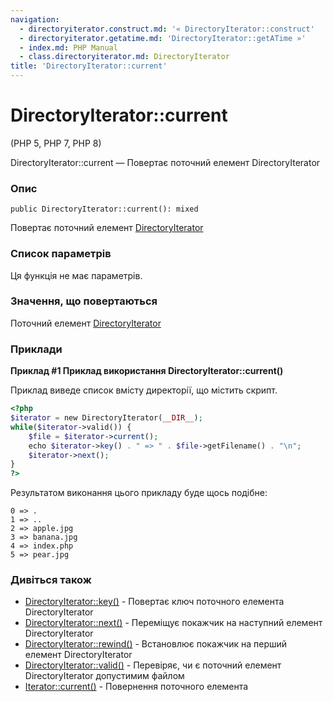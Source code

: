 ```yaml
---
navigation:
  - directoryiterator.construct.md: '« DirectoryIterator::construct'
  - directoryiterator.getatime.md: 'DirectoryIterator::getATime »'
  - index.md: PHP Manual
  - class.directoryiterator.md: DirectoryIterator
title: 'DirectoryIterator::current'
---
```

# DirectoryIterator::current

(PHP 5, PHP 7, PHP 8)

DirectoryIterator::current — Повертає поточний елемент DirectoryIterator

### Опис

```methodsynopsis
public DirectoryIterator::current(): mixed
```

Повертає поточний елемент [DirectoryIterator](class.directoryiterator.md)

### Список параметрів

Ця функція не має параметрів.

### Значення, що повертаються

Поточний елемент [DirectoryIterator](class.directoryiterator.md)

### Приклади

**Приклад #1 Приклад використання **DirectoryIterator::current()****

Приклад виведе список вмісту директорії, що містить скрипт.

```php
<?php
$iterator = new DirectoryIterator(__DIR__);
while($iterator->valid()) {
    $file = $iterator->current();
    echo $iterator->key() . " => " . $file->getFilename() . "\n";
    $iterator->next();
}
?>
```

Результатом виконання цього прикладу буде щось подібне:

```
0 => .
1 => ..
2 => apple.jpg
3 => banana.jpg
4 => index.php
5 => pear.jpg
```

### Дивіться також

-   [DirectoryIterator::key()](directoryiterator.key.md) - Повертає ключ поточного елемента DirectoryIterator
-   [DirectoryIterator::next()](directoryiterator.next.md) - Переміщує покажчик на наступний елемент DirectoryIterator
-   [DirectoryIterator::rewind()](directoryiterator.rewind.md) - Встановлює покажчик на перший елемент DirectoryIterator
-   [DirectoryIterator::valid()](directoryiterator.valid.md) - Перевіряє, чи є поточний елемент DirectoryIterator допустимим файлом
-   [Iterator::current()](iterator.current.md) - Повернення поточного елемента
